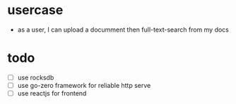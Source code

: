 # usercase

- as a user, I can upload a documment then full-text-search from my docs

# todo

- [ ] use rocksdb
- [ ] use go-zero framework for reliable http serve
- [ ] use reactjs for frontend
